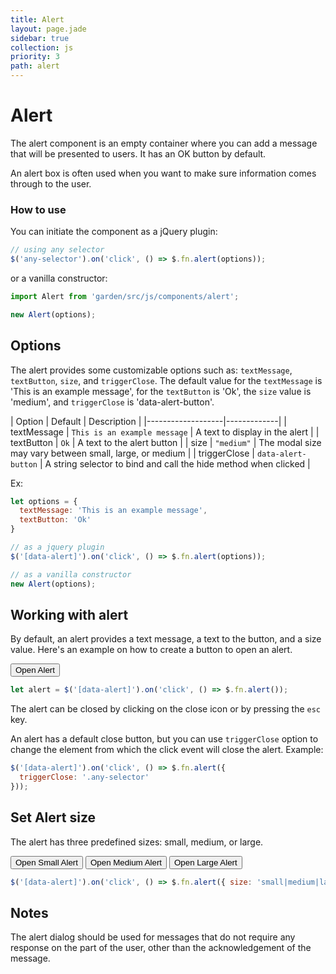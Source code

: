 ```yaml
---
title: Alert
layout: page.jade
sidebar: true
collection: js
priority: 3
path: alert
---
```


# Alert
<p class="lead">The alert component is an empty container where you can add a message that will be presented to users. It has an OK button by default.</p>

An alert box is often used when you want to make sure information comes through to the user.

### How to use

You can initiate the component as a jQuery plugin:

```js
// using any selector
$('any-selector').on('click', () => $.fn.alert(options));
```

or a vanilla constructor:

```js
import Alert from 'garden/src/js/components/alert';

new Alert(options);
```

## Options

The alert provides some customizable options such as: `textMessage`, `textButton`, `size`, and `triggerClose`. The default value for the `textMessage` is 'This is an example message', for the `textButton` is 'Ok', the `size` value is 'medium', and `triggerClose` is 'data-alert-button'.

| Option            | Default | Description |
|-------------------|-------------|
| textMessage  | `This is an example message` | A text to display in the alert |
| textButton | `Ok` | A text to the alert button |
| size | `"medium"` | The modal size may vary between small, large, or medium |
| triggerClose | `data-alert-button` | A string selector to bind and call the hide method when clicked |


Ex:

```js
let options = {
  textMessage: 'This is an example message',
  textButton: 'Ok'
}

// as a jquery plugin
$('[data-alert]').on('click', () => $.fn.alert(options));

// as a vanilla constructor
new Alert(options);
```

## Working with alert

By default, an alert provides a text message, a text to the button, and a size value. Here's an example on how to create a button to open an alert.

<div class="example example-code">
  <button class="button button-primary" data-alert>Open Alert</button>
</div>

```js
let alert = $('[data-alert]').on('click', () => $.fn.alert());
```
 The alert can be closed by clicking on the close icon or by pressing the `esc` key.

 An alert has a default close button, but you can use `triggerClose` option to change the element from which the click event will close the alert. Example:

```js
$('[data-alert]').on('click', () => $.fn.alert({
  triggerClose: '.any-selector'
}));
```

## Set Alert size

The alert has three predefined sizes: small, medium, or large.

<div class="example example-code align-center">
  <button class="button button-primary" data-alert-small>Open Small Alert</button>
  <button class="button button-primary" data-alert-medium>Open Medium Alert</button>
  <button class="button button-primary" data-alert-large>Open Large Alert</button>
</div>

```js
$('[data-alert]').on('click', () => $.fn.alert({ size: 'small|medium|large' }));
```

## Notes

The alert dialog should be used for messages that do not require any response on the part of the user, other than the acknowledgement of the message.
